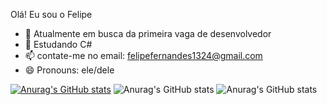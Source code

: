 Olá! Eu sou o Felipe



- 🔭 Atualmente em busca da primeira vaga de desenvolvedor
- 🌱 Estudando C#
- 📫 contate-me no email: felipefernandes1324@gmail.com
- 😄 Pronouns: ele/dele

[![Anurag's GitHub stats](https://github-readme-stats.vercel.app/api?username=felipefernandes1324)](https://github.com/anuraghazra/github-readme-stats)
![Anurag's GitHub stats](https://github-readme-stats.vercel.app/api?username=felipefernandes1324&show_icons=true)
![Anurag's GitHub stats](https://github-readme-stats.vercel.app/api?username=felipefernandes1324&show_icons=true&theme=tokyo)

